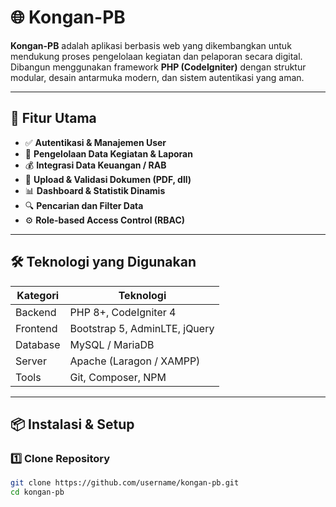 # 🌐 Kongan-PB

**Kongan-PB** adalah aplikasi berbasis web yang dikembangkan untuk mendukung proses pengelolaan kegiatan dan pelaporan secara digital.  
Dibangun menggunakan framework **PHP (CodeIgniter)** dengan struktur modular, desain antarmuka modern, dan sistem autentikasi yang aman.

---

## 🚀 Fitur Utama

- ✅ **Autentikasi & Manajemen User**
- 📂 **Pengelolaan Data Kegiatan & Laporan**
- 💰 **Integrasi Data Keuangan / RAB**
- 🧾 **Upload & Validasi Dokumen (PDF, dll)**
- 📊 **Dashboard & Statistik Dinamis**
- 🔍 **Pencarian dan Filter Data**
- ⚙️ **Role-based Access Control (RBAC)**

---

## 🛠️ Teknologi yang Digunakan

| Kategori | Teknologi                     |
| -------- | ----------------------------- |
| Backend  | PHP 8+, CodeIgniter 4         |
| Frontend | Bootstrap 5, AdminLTE, jQuery |
| Database | MySQL / MariaDB               |
| Server   | Apache (Laragon / XAMPP)      |
| Tools    | Git, Composer, NPM            |

---

## 📦 Instalasi & Setup

### 1️⃣ Clone Repository

```bash
git clone https://github.com/username/kongan-pb.git
cd kongan-pb
```
